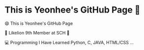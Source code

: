 # This is Yeonhee's GitHub Page 👋



</div>

😄 This is Yeonhee's GitHub Page

🦁 Likelion 9th Member at SCH 🦁

💻 Programming I Have Learned Python, C, JAVA, HTML/CSS ...
